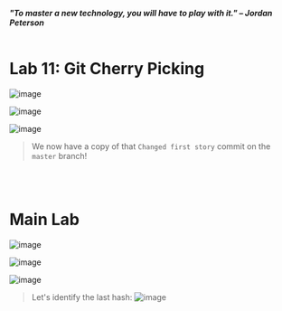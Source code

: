 ***"To master a new technology, you will have to play with it." – Jordan Peterson***
<br><br>

# Lab 11: Git Cherry Picking
![image](https://github.com/user-attachments/assets/c8a2eb1b-b440-493a-9d7b-520e53ae5a1e)

![image](https://github.com/user-attachments/assets/3d7912b5-ffb4-48e4-aa68-576d4cb1e0e8)

![image](https://github.com/user-attachments/assets/527a9d0f-2b5d-4d78-ab31-9133ecaf93db)

>We now have a copy of that `Changed first story` commit on the `master` branch!

<br><br>
# Main Lab
![image](https://github.com/user-attachments/assets/8ca93169-7339-4284-801c-f8f855bc90b9)

![image](https://github.com/user-attachments/assets/1b32028b-5cb3-48c3-8f1f-c1145ed33c14)

![image](https://github.com/user-attachments/assets/55b9506f-64a8-4dd7-8607-efe285980ee4)

>Let's identify the last hash:
![image](https://github.com/user-attachments/assets/251b2f76-efb7-4705-807c-4470b33d333f)

